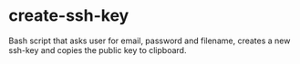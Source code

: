 # create-ssh-key
Bash script that asks user for email, password and filename, creates a new ssh-key and copies the public key to clipboard.
